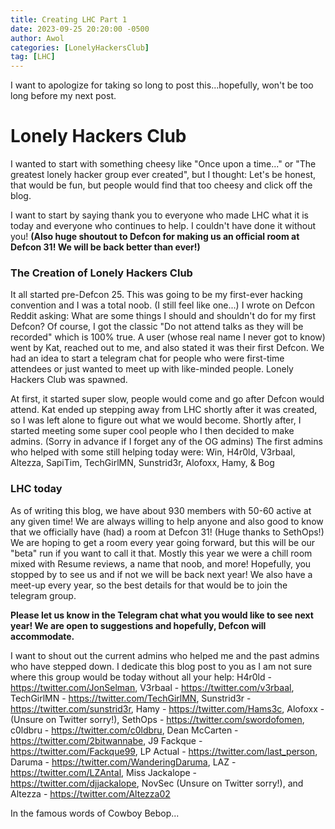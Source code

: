 ```yaml
---
title: Creating LHC Part 1
date: 2023-09-25 20:20:00 -0500
author: Awol
categories: [LonelyHackersClub]
tag: [LHC]
---
```



I want to apologize for taking so long to post this...hopefully, won't be too long before my next post.

# Lonely Hackers Club

I wanted to start with something cheesy like "Once upon a time..." or "The greatest lonely hacker group ever created", but I thought: Let's be honest, that would be fun, but people would find that too cheesy and click off the blog.

I want to start by saying thank you to everyone who made LHC what it is today and everyone who continues to help. I couldn't have done it without you! **(Also huge shoutout to Defcon for making us an official room at Defcon 31! We will be back better than ever!)**

### The Creation of Lonely Hackers Club

It all started pre-Defcon 25. This was going to be my first-ever hacking convention and I was a total noob. (I still feel like one...) I wrote on Defcon Reddit asking: What are some things I should and shouldn't do for my first Defcon? Of course, I got the classic "Do not attend talks as they will be recorded" which is 100% true.
A user (whose real name I never got to know) went by Kat, reached out to me, and also stated it was their first Defcon. We had an idea to start a telegram chat for people who were first-time attendees or just wanted to meet up with like-minded people. Lonely Hackers Club was spawned. 

At first, it started super slow, people would come and go after Defcon would attend. Kat ended up stepping away from LHC shortly after it was created, so I was left alone to figure out what we would become. Shortly after, I started meeting some super cool people who I then decided to make admins. (Sorry in advance if I forget any of the OG admins)
The first admins who helped with some still helping today were: Win, H4r0ld, V3rbaal, Altezza, SapiTim, TechGirlMN, Sunstrid3r, Alofoxx, Hamy, & Bog

### LHC today

As of writing this blog, we have about 930 members with 50-60 active at any given time! We are always willing to help anyone and also good to know that we officially have (had) a room at Defcon 31! (Huge thanks to SethOps!) We are hoping to get a room every year going forward, but this will be our "beta" run if you want to call it that. Mostly this year we were a chill room mixed with Resume reviews, a name that noob, and more! Hopefully, you stopped by to see us and if not we will be back next year! We also have a meet-up every year, so the best details for that would be to join the telegram group.

**Please let us know in the Telegram chat what you would like to see next year! We are open to suggestions and hopefully, Defcon will accommodate.**

I want to shout out the current admins who helped me and the past admins who have stepped down. I dedicate this blog post to you as I am not sure where this group would be today without all your help: H4r0ld - https://twitter.com/JonSelman, V3rbaal - https://twitter.com/v3rbaal, TechGirlMN - https://twitter.com/TechGirlMN, Sunstrid3r - https://twitter.com/sunstrid3r, Hamy - https://twitter.com/Hams3c, Alofoxx - (Unsure on Twitter sorry!), SethOps - https://twitter.com/swordofomen, c0ldbru - https://twitter.com/c0ldbru, Dean McCarten - https://twitter.com/2bitwannabe, J9 Fackque - https://twitter.com/Fackque99, LP Actual - https://twitter.com/last_person, Daruma - https://twitter.com/WanderingDaruma, LAZ - https://twitter.com/LZAntal, Miss Jackalope - https://twitter.com/djjackalope, NovSec (Unsure on Twitter sorry!), and Altezza - https://twitter.com/Altezza02

In the famous words of Cowboy Bebop...

